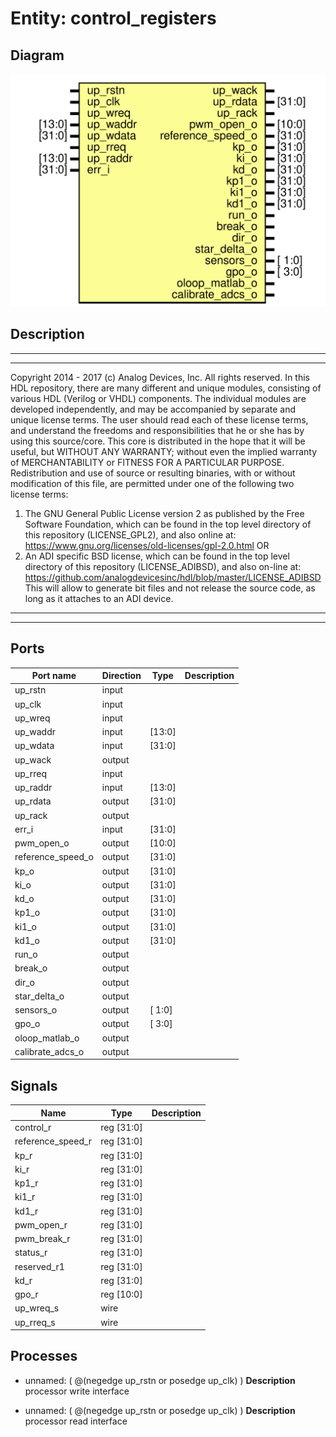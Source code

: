 # Entity: control_registers

## Diagram

![Diagram](control_registers.svg "Diagram")
## Description

***************************************************************************
 ***************************************************************************
 Copyright 2014 - 2017 (c) Analog Devices, Inc. All rights reserved.
 In this HDL repository, there are many different and unique modules, consisting
 of various HDL (Verilog or VHDL) components. The individual modules are
 developed independently, and may be accompanied by separate and unique license
 terms.
 The user should read each of these license terms, and understand the
 freedoms and responsibilities that he or she has by using this source/core.
 This core is distributed in the hope that it will be useful, but WITHOUT ANY
 WARRANTY; without even the implied warranty of MERCHANTABILITY or FITNESS FOR
 A PARTICULAR PURPOSE.
 Redistribution and use of source or resulting binaries, with or without modification
 of this file, are permitted under one of the following two license terms:
   1. The GNU General Public License version 2 as published by the
      Free Software Foundation, which can be found in the top level directory
      of this repository (LICENSE_GPL2), and also online at:
      <https://www.gnu.org/licenses/old-licenses/gpl-2.0.html>
 OR
   2. An ADI specific BSD license, which can be found in the top level directory
      of this repository (LICENSE_ADIBSD), and also on-line at:
      https://github.com/analogdevicesinc/hdl/blob/master/LICENSE_ADIBSD
      This will allow to generate bit files and not release the source code,
      as long as it attaches to an ADI device.
 ***************************************************************************
 ***************************************************************************
 
## Ports

| Port name         | Direction | Type   | Description |
| ----------------- | --------- | ------ | ----------- |
| up_rstn           | input     |        |             |
| up_clk            | input     |        |             |
| up_wreq           | input     |        |             |
| up_waddr          | input     | [13:0] |             |
| up_wdata          | input     | [31:0] |             |
| up_wack           | output    |        |             |
| up_rreq           | input     |        |             |
| up_raddr          | input     | [13:0] |             |
| up_rdata          | output    | [31:0] |             |
| up_rack           | output    |        |             |
| err_i             | input     | [31:0] |             |
| pwm_open_o        | output    | [10:0] |             |
| reference_speed_o | output    | [31:0] |             |
| kp_o              | output    | [31:0] |             |
| ki_o              | output    | [31:0] |             |
| kd_o              | output    | [31:0] |             |
| kp1_o             | output    | [31:0] |             |
| ki1_o             | output    | [31:0] |             |
| kd1_o             | output    | [31:0] |             |
| run_o             | output    |        |             |
| break_o           | output    |        |             |
| dir_o             | output    |        |             |
| star_delta_o      | output    |        |             |
| sensors_o         | output    | [ 1:0] |             |
| gpo_o             | output    | [ 3:0] |             |
| oloop_matlab_o    | output    |        |             |
| calibrate_adcs_o  | output    |        |             |
## Signals

| Name              | Type       | Description |
| ----------------- | ---------- | ----------- |
| control_r         | reg [31:0] |             |
| reference_speed_r | reg [31:0] |             |
| kp_r              | reg [31:0] |             |
| ki_r              | reg [31:0] |             |
| kp1_r             | reg [31:0] |             |
| ki1_r             | reg [31:0] |             |
| kd1_r             | reg [31:0] |             |
| pwm_open_r        | reg [31:0] |             |
| pwm_break_r       | reg [31:0] |             |
| status_r          | reg [31:0] |             |
| reserved_r1       | reg [31:0] |             |
| kd_r              | reg [31:0] |             |
| gpo_r             | reg [10:0] |             |
| up_wreq_s         | wire       |             |
| up_rreq_s         | wire       |             |
## Processes
- unnamed: ( @(negedge up_rstn or posedge up_clk) )
**Description**
processor write interface

- unnamed: ( @(negedge up_rstn or posedge up_clk) )
**Description**
processor read interface

